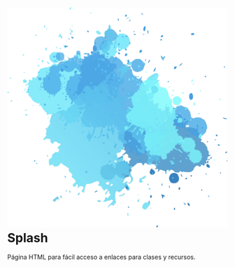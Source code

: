 
# ![Splash Logo](images/splash.png) Splash
Página HTML para fácil acceso a enlaces para clases y recursos.
